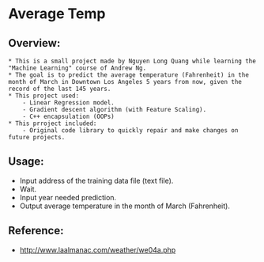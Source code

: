# Average Temp

## Overview:
	* This is a small project made by Nguyen Long Quang while learning the "Machine Learning" course of Andrew Ng.
	* The goal is to predict the average temperature (Fahrenheit) in the month of March in Downtown Los Angeles 5 years from now, given the record of the last 145 years.
	* This project used:
		- Linear Regression model.
		- Gradient descent algorithm (with Feature Scaling).
		- C++ encapsulation (OOPs)
	* This prroject included:
		- Original code library to quickly repair and make changes on future projects.

## Usage:
  * Input address of the training data file (text file).
  * Wait. 
  * Input year needed prediction.
  * Output average temperature in the month of March (Fahrenheit).

## Reference:
  * http://www.laalmanac.com/weather/we04a.php
    

